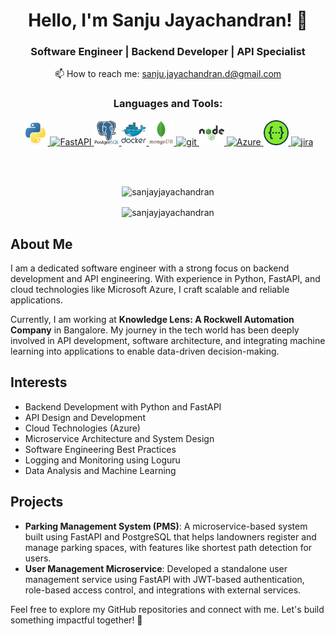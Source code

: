 <!-- Header Section --> 
<h1 align="center">Hello, I'm Sanju Jayachandran! 👋</h1>
<h3 align="center"> Software Engineer | Backend Developer | API Specialist</h3>
 
<!-- Contact Information -->
<p align="center">
  📫 How to reach me: <a href="mailto:sanju.jayachandran.d@gmail.com">sanju.jayachandran.d@gmail.com</a>
</p>
 
<!-- Skills Section -->
<h3  align="center">Languages and Tools:</h3>
<p align="center">
  <a href="https://www.python.org/" target="_blank" rel="noreferrer">
    <img src="https://raw.githubusercontent.com/devicons/devicon/master/icons/python/python-original.svg" alt="python" width="40" height="40"/>
  </a>
  <a href="https://fastapi.tiangolo.com/" target="_blank" rel="noreferrer">
    <img src="https://fastapi.tiangolo.com/img/logo-margin/logo-teal.png" alt="FastAPI" width="40" height="40"/>
  </a>
  <a href="https://www.postgresql.org/" target="_blank" rel="noreferrer">
    <img src="https://raw.githubusercontent.com/devicons/devicon/master/icons/postgresql/postgresql-original-wordmark.svg" alt="postgresql" width="40" height="40"/>
  </a>
  <a href="https://www.docker.com/" target="_blank" rel="noreferrer">
    <img src="https://raw.githubusercontent.com/devicons/devicon/master/icons/docker/docker-original-wordmark.svg" alt="docker" width="40" height="40"/>
  </a>
  <a href="https://www.mongodb.com/" target="_blank" rel="noreferrer">
    <img src="https://raw.githubusercontent.com/devicons/devicon/master/icons/mongodb/mongodb-original-wordmark.svg" alt="mongodb" width="40" height="40"/>
  </a>
  <a href="https://git-scm.com/" target="_blank" rel="noreferrer">
    <img src="https://www.vectorlogo.zone/logos/git-scm/git-scm-icon.svg" alt="git" width="40" height="40"/>
  </a>
  <a href="https://nodejs.org" target="_blank" rel="noreferrer">
    <img src="https://raw.githubusercontent.com/devicons/devicon/master/icons/nodejs/nodejs-original-wordmark.svg" alt="nodejs" width="40" height="40"/>
  </a>
  <a href="https://azure.microsoft.com/" target="_blank" rel="noreferrer">
    <img src="https://www.vectorlogo.zone/logos/microsoft_azure/microsoft_azure-icon.svg" alt="Azure" width="40" height="40"/>
  </a>
  <a href="https://swagger.io/" target="_blank" rel="noreferrer">
    <img src="https://raw.githubusercontent.com/devicons/devicon/master/icons/swagger/swagger-original.svg" alt="swagger" width="40" height="40"/>
  </a>
  <a href="https://www.jira.com" target="_blank" rel="noreferrer">
    <img src="https://www.vectorlogo.zone/logos/atlassian_jira/atlassian_jira-icon.svg" alt="jira" width="40" height="40"/>
  </a>
</p>

<br>
<br>
 
<!-- GitHub Stats Section -->

<p align="center">
<img align="center" src="https://github-readme-stats.vercel.app/api?username=sanjujc&show_icons=true&locale=en" alt="sanjayjayachandran" />
</p>
 
<p align="center">
<img align="center" src="https://github-readme-streak-stats.herokuapp.com/?user=sanjujc&" alt="sanjayjayachandran" />
</p>
 
<!-- About Me and Interests Section -->
## About Me
I am a dedicated software engineer with a strong focus on backend development and API engineering. With experience in Python, FastAPI, and cloud technologies like Microsoft Azure, I craft scalable and reliable applications.

Currently, I am working at **Knowledge Lens: A Rockwell Automation Company** in Bangalore. My journey in the tech world has been deeply involved in API development, software architecture, and integrating machine learning into applications to enable data-driven decision-making.

## Interests
- Backend Development with Python and FastAPI
- API Design and Development
- Cloud Technologies (Azure)
- Microservice Architecture and System Design
- Software Engineering Best Practices
- Logging and Monitoring using Loguru
- Data Analysis and Machine Learning

## Projects
- **Parking Management System (PMS)**: A microservice-based system built using FastAPI and PostgreSQL that helps landowners register and manage parking spaces, with features like shortest path detection for users.
- **User Management Microservice**: Developed a standalone user management service using FastAPI with JWT-based authentication, role-based access control, and integrations with external services.

<!-- Add more projects as needed -->
 
<!-- Conclusion and Call to Action -->
Feel free to explore my GitHub repositories and connect with me. Let's build something impactful together! 🚀
